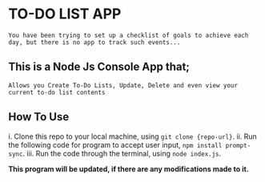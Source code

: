 # TO-DO LIST APP

    You have been trying to set up a checklist of goals to achieve each day, but there is no app to track such events...

## This is a Node Js Console App that;

    Allows you Create To-Do Lists, Update, Delete and even view your current to-do list contents



## How To Use

i.      Clone this repo to your local machine, using `git clone {repo-url}`.
ii.     Run the following code for program to accept user input, `npm install prompt-sync`.
iii.    Run the code through the terminal, using `node index.js`.


**This program will be updated, if there are any modifications made to it.**